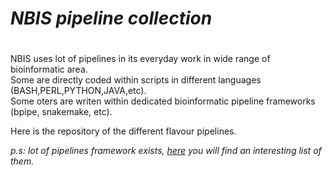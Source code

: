 #		*NBIS pipeline collection*
#		########################


NBIS uses lot of pipelines in its everyday work in wide range of bioinformatic area.<br />
Some are directly coded within scripts in different languages (BASH,PERL,PYTHON,JAVA,etc).<br />
Some oters are writen within dedicated bioinformatic pipeline frameworks (bpipe, snakemake, etc).<br />

Here is the repository of the different flavour pipelines.

*p.s: lot of pipelines framework exists, [here](https://www.biostars.org/p/91301/) you will find an interesting list of them.*
